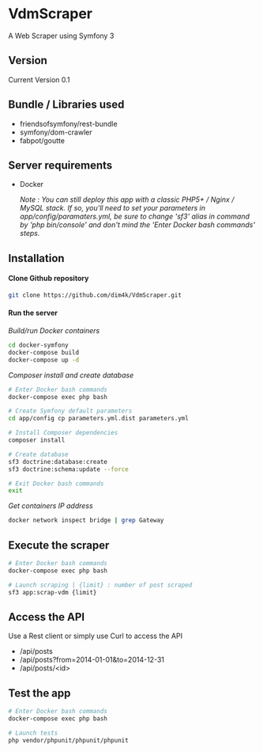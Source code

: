 VdmScraper
=====

A Web Scraper using Symfony 3

Version
----
Current Version 0.1

Bundle / Libraries used
----

* friendsofsymfony/rest-bundle
* symfony/dom-crawler
* fabpot/goutte

Server requirements
----
* Docker
*<p>Note : You can still deploy this app with a classic PHP5+ / Nginx / MySQL stack. If so, you'll need to set your parameters in app/config/paramaters.yml, be sure to change 'sf3' alias in command by 'php bin/console' and don't mind the 'Enter Docker bash commands' steps.</p>*

Installation
----

#### Clone Github repository

```sh
git clone https://github.com/dim4k/VdmScraper.git
```

#### Run the server

*Build/run Docker containers*
```sh
cd docker-symfony
docker-compose build
docker-compose up -d
```

*Composer install and create database*
```sh
# Enter Docker bash commands
docker-compose exec php bash

# Create Symfony default parameters
cd app/config cp parameters.yml.dist parameters.yml

# Install Composer dependencies
composer install

# Create database
sf3 doctrine:database:create
sf3 doctrine:schema:update --force

# Exit Docker bash commands
exit
```

*Get containers IP address*
```sh
docker network inspect bridge | grep Gateway
```

Execute the scraper
----

```sh
# Enter Docker bash commands
docker-compose exec php bash

# Launch scraping | {limit} : number of post scraped
sf3 app:scrap-vdm {limit}
```

Access the API
----

Use a Rest client or simply use Curl to access the API

* /api/posts
* /api/posts?from=2014-01-01&amp;to=2014-12-31
* /api/posts/&lt;id&gt;

Test the app
----

```sh
# Enter Docker bash commands
docker-compose exec php bash

# Launch tests
php vendor/phpunit/phpunit/phpunit
```

